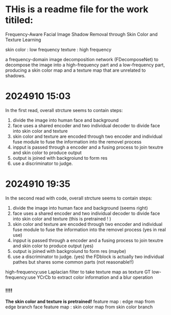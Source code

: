 # THis is a readme file for the work titiled:
Frequency-Aware Facial Image Shadow Removal through Skin Color and Texture Learning

skin color : low frequency
texture : high frequency

a frequency-domain image decomposition network (FDecomposeNet) to decompose the image into a high-frequency part and a low-frequency part, producing a skin color map and a texture map that are unrelated to shadows.

# 2024910 15:03
In the first read, overall strcture seems to contain steps:
1. divide the image into human face and background
2. face uses a shared encoder and two individual decoder to divide face into skin color and texture
3. skin color and texture are encoded through two encoder and individual fuse module to fuse the information into the removel process
4. inpput is passed through a encoder and a fusing process to join texutre and skin color to produce output
5. output is joined with backgroiund to form res
6. use a discriminator to judge.

# 2024910 19:35
In the second read with code, overall strcture seems to contain steps:
1. divide the image into human face and background (seems right)
2. face uses a shared encoder and two individual decoder to divide face into skin color and texture (this is pretrained ! )
3. skin color and texture are encoded through two encoder and individual fuse module to fuse the information into the removel process (yes in real use)
4. inpput is passed through a encoder and a fusing process to join texutre and skin color to produce output (yes)
5. output is joined with backgroiund to form res (maybe)
6. use a discriminator to judge. (yes)
the FDblock is actually two individual pathes but shares some common parts (not reasonable!!)

high-frequency:use Laplacian filter to take texture map as texture GT
low-frequency:use YCrCb to extract color information and a blur operation 


### !!!!
**The skin color and texture is pretrained!**
feature map : edge map from edge branch
face feature map : skin color map from skin color branch